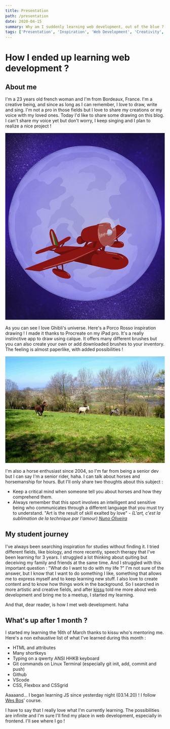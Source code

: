 ```yaml
---
title: Presentation
path: /presentation
date: 2020-04-15
summary: Why am I suddenly learning web development, out of the blue ?!
tags: ['Presentation', 'Inspiration', 'Web Development', 'Creativity', 'learning']
---
```


# How I ended up learning web development ?

## About me

I'm a 23 years old french woman and I'm from Bordeaux, France. I'm a creative being, and since as long as I can remember, I love to draw, write and sing. I'm not a pro in those fields but I love to share my creations or my voice with my loved ones. Today I'd like to share some drawing on this blog. I can't share my voice yet but don't worry, I keep singing and I plan to realize a nice project !

![Porco Rosso](images/04_1_fourth_article_picture.jpg)

As you can see I love Ghibli's universe. Here's a Porco Rosso inspiration drawing ! I made it thanks to Procreate on my iPad pro. It's a really instinctive app to draw using calque. It offers many different brushes but you can also create your own or add downloaded brushes to your inventory. The feeling is almost paperlike, with added possibilities !

![Jacaranda](images/04_3_fourth_article_picture.jpg)

I'm also a horse enthusiast since 2004, so I'm far from being a senior dev but I can say I'm a senior rider, haha. I can talk about horses and horsemanship for hours. But I'll only share two thoughts about this subject :
- Keep a critical mind when someone tell you about horses and how they comprehend them.
- Always remember that this sport involves an intelligent and sensitive being who communicates through a different language that you must try to understand. "Art is the result of skill exalted by love" - *(L'art, c'est la sublimation de la technique par l'amour)* [*Nuno Oliveira*](https://fr.wikipedia.org/wiki/Nuno_Oliveira)

## My student journey

I've always been searching inspiration for studies without finding it. I tried different fields, like biology, and more recently, speech therapy that I've been learning for 3 years. I struggled a lot thinking about quiting but deceiving my family and friends at the same time. And I struggled with this important question : "What do I want to do with my life ?" I'm not sure of the answer, but I know that I want to do something I like, something that allows me to express myself and to keep learning new stuff. I also love to create content and to know how things work in the background. So I searched in more artistic and creative fields, and after [kissu](https://twitter.com/kissu_io) told me more about web development and bring me to a meetup, I started my learning.

And that, dear reader, is how I met web development. haha

## What's up after 1 month ?

I started my learning the 16th of March thanks to kissu who's mentoring me. Here's a non exhaustive list of what I've learned during this month :
- HTML and attributes
- Many shortkeys
- Typing on a qwerty ANSI HHKB keyboard
- Git commands on Linux Terminal (especially git init, add, commit and push)
- Github
- VScode
- CSS, Flexbox and CSSgrid

Aaaaand... I began learning JS since yesterday night (03.14.20) ! I follow [Wes Bos](https://wesbos.com/)' course.

I have to say that I really love what I'm currently learning. The possibilities are infinite and I'm sure I'll find my place in web development, especially in frontend. I'll see where I go !
